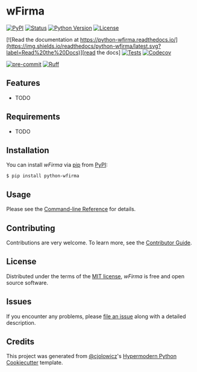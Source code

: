 # wFirma

[![PyPI](https://img.shields.io/pypi/v/python-wfirma.svg)][pypi_]
[![Status](https://img.shields.io/pypi/status/python-wfirma.svg)][status]
[![Python Version](https://img.shields.io/pypi/pyversions/python-wfirma)][python version]
[![License](https://img.shields.io/pypi/l/python-wfirma)][license]

[![Read the documentation at https://python-wfirma.readthedocs.io/](https://img.shields.io/readthedocs/python-wfirma/latest.svg?label=Read%20the%20Docs)][read the docs]
[![Tests](https://github.com/dekoza/python-wfirma/workflows/Tests/badge.svg)][tests]
[![Codecov](https://codecov.io/gh/dekoza/python-wfirma/branch/main/graph/badge.svg)][codecov]

[![pre-commit](https://img.shields.io/badge/pre--commit-enabled-brightgreen?logo=pre-commit&logoColor=white)][pre-commit]
[![Ruff](https://img.shields.io/endpoint?url=https://raw.githubusercontent.com/astral-sh/ruff/main/assets/badge/v2.json)][ruff]

[pypi_]: https://pypi.org/project/python-wfirma/
[status]: https://pypi.org/project/python-wfirma/
[python version]: https://pypi.org/project/python-wfirma
[read the docs]: https://python-wfirma.readthedocs.io/
[tests]: https://github.com/dekoza/python-wfirma/actions?workflow=Tests
[codecov]: https://app.codecov.io/gh/dekoza/python-wfirma
[pre-commit]: https://github.com/pre-commit/pre-commit
[ruff]: https://github.com/astral-sh/ruff

## Features

- TODO

## Requirements

- TODO

## Installation

You can install _wFirma_ via [pip] from [PyPI]:

```console
$ pip install python-wfirma
```

## Usage

Please see the [Command-line Reference] for details.

## Contributing

Contributions are very welcome.
To learn more, see the [Contributor Guide].

## License

Distributed under the terms of the [MIT license][license],
_wFirma_ is free and open source software.

## Issues

If you encounter any problems,
please [file an issue] along with a detailed description.

## Credits

This project was generated from [@cjolowicz]'s [Hypermodern Python Cookiecutter] template.

[@cjolowicz]: https://github.com/cjolowicz
[pypi]: https://pypi.org/
[hypermodern python cookiecutter]: https://github.com/cjolowicz/cookiecutter-hypermodern-python
[file an issue]: https://github.com/dekoza/python-wfirma/issues
[pip]: https://pip.pypa.io/

<!-- github-only -->

[license]: https://github.com/dekoza/python-wfirma/blob/main/LICENSE
[contributor guide]: https://github.com/dekoza/python-wfirma/blob/main/CONTRIBUTING.md
[command-line reference]: https://python-wfirma.readthedocs.io/en/latest/usage.html
